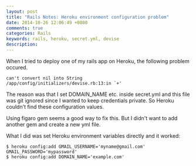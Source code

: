 ```yaml
---
layout: post
title: "Rails Notes: Heroku environment configuration problem"
date: 2014-10-26 12:06:49 +0800
comments: true
categories: Rails
keywords: rails, heroku, secret.yml, devise
description: 
---
```


When I tried to deploy one of my rails app on Heroku, the following problem occured.

```
can't convert nil into String 
/app/config/initializers/devise.rb:13:in `+'
```
The reason was that I set DOMAIN_NAME etc. inside secret.yml and this file was git ignored since I wanted to keep credentials private. So Heroku couldn't find these configuration values.

Using figaro gem seems a good way to fix this. But I didn't want to add another gem and create a new yml file.

What I did was set Heroku environment variables directly and it worked:

```
$ heroku config:add GMAIL_USERNAME='myname@gmail.com' GMAIL_PASSWORD='mypassword'
$ heroku config:add DOMAIN_NAME='example.com'
```
